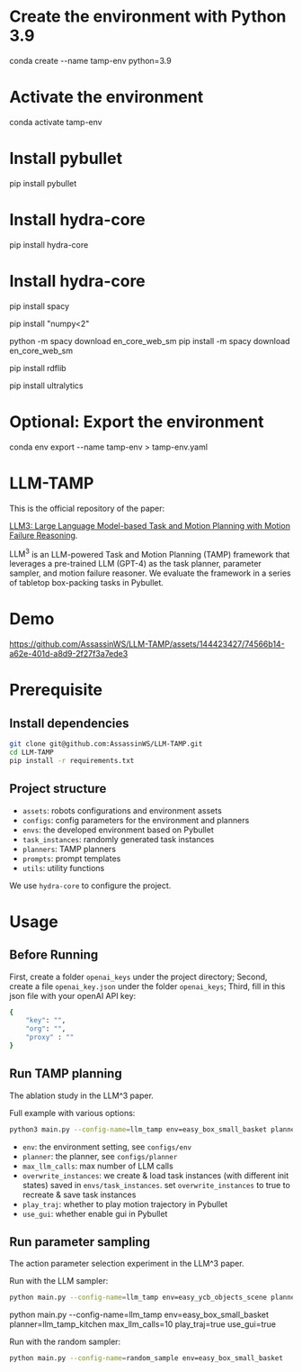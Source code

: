 # Create the environment with Python 3.9
conda create --name tamp-env python=3.9

# Activate the environment
conda activate tamp-env

# Install pybullet
pip install pybullet

# Install hydra-core
pip install hydra-core

# Install hydra-core
pip install spacy

pip install "numpy<2"

python -m spacy download en_core_web_sm
pip install -m spacy download en_core_web_sm

pip install rdflib

pip install ultralytics

# Optional: Export the environment
conda env export --name tamp-env > tamp-env.yaml



# LLM-TAMP

This is the official repository of the paper:

[LLM3: Large Language Model-based Task and Motion Planning with Motion Failure Reasoning](https://arxiv.org/abs/2403.11552). 

$\text{LLM}^3$ is an LLM-powered Task and Motion Planning (TAMP) framework that leverages a pre-trained LLM (GPT-4) as the task planner, parameter sampler, and motion failure reasoner. We evaluate the framework in a series of tabletop box-packing tasks in Pybullet.

# Demo





https://github.com/AssassinWS/LLM-TAMP/assets/144423427/74566b14-a62e-401d-a8d9-2f27f3a7ede3










# Prerequisite

## Install dependencies

```bash
git clone git@github.com:AssassinWS/LLM-TAMP.git
cd LLM-TAMP
pip install -r requirements.txt
```

## Project structure
- `assets`: robots configurations and environment assets
- `configs`: config parameters for the environment and planners
- `envs`: the developed environment based on Pybullet
- `task_instances`: randomly generated task instances
- `planners`: TAMP planners
- `prompts`: prompt templates
- `utils`: utility functions

We use `hydra-core` to configure the project.


# Usage

## Before Running

First, create a folder `openai_keys` under the project directory; Second, create a file `openai_key.json` under the folder `openai_keys`; Third, fill in this json file with your openAI API key:

```bash
{
    "key": "",
    "org": "",
    "proxy" : ""
}
```

## Run TAMP planning
The ablation study in the LLM^3 paper.

Full example with various options:

```bash
python3 main.py --config-name=llm_tamp env=easy_box_small_basket planner=llm_backtrack max_llm_calls=10 overwrite_instances=true play_traj=true use_gui=true
```

- `env`: the environment setting, see `configs/env`
- `planner`: the planner, see `configs/planner`
- `max_llm_calls`: max number of LLM calls
- `overwrite_instances`: we create & load task instances (with different init states) saved in `envs/task_instances`. set `overwrite_instances` to true to recreate & save task instances
- `play_traj`: whether to play motion trajectory in Pybullet
- `use_gui`: whether enable gui in Pybullet

## Run parameter sampling
The action parameter selection experiment in the LLM^3 paper.

Run with the LLM sampler:

```bash
python main.py --config-name=llm_tamp env=easy_ycb_objects_scene planner=llm_sample_params max_llm_calls=10 play_traj=true use_gui=true
```

python main.py --config-name=llm_tamp env=easy_box_small_basket planner=llm_tamp_kitchen max_llm_calls=10 play_traj=true use_gui=true

Run with the random sampler:

```bash
python main.py --config-name=random_sample env=easy_box_small_basket
```
